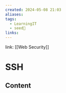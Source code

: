 ```yaml
---
created: 2024-05-08 21:03
aliases: 
tags:
  - LearningIT
  - seed🌱
links:
---
```


link: [[Web Security]]

# SSH

## Content


